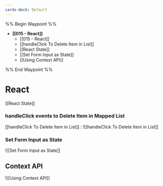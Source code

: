 ```yaml
---
cards-deck: Default
---
```


%% Begin Waypoint %%
- **[[015 - React]]**
	- [[015 - React]]
	- [[handleClick To Delete Item in List]]
	- [[React State]]
	- [[Set Form Input as State]]
	- [[Using Context API]]

%% End Waypoint %%



# React


[[React State]]

### handleClick events to Delete Item in Mapped List

[[handleClick To Delete Item in List]]  :
![[handleClick To Delete Item in List]]



### Set Form Input as State
![[Set Form Input as State]]

## Context API
![[Using Context API]]
